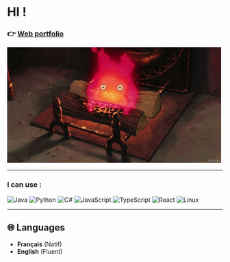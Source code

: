 <div align="left">
  <h1>HI !</h1>
  <h3>👉 <a href="https://manacgrace.github.io/manacGrace" target="_blank">Web portfolio</a></h3>
  <img src="assets/calcifer.gif" width="auto" alt="Calcifer animation">
</div>

---

### **I can use :**
![Java](https://img.shields.io/badge/Java-ED8B00?style=for-the-badge&logo=java&logoColor=white)
![Python](https://img.shields.io/badge/Python-3776AB?style=for-the-badge&logo=python&logoColor=white)
![C#](https://img.shields.io/badge/C%23-239120?style=for-the-badge&logo=c-sharp&logoColor=white)
![JavaScript](https://img.shields.io/badge/JavaScript-F7DF1E?style=for-the-badge&logo=javascript&logoColor=black)
![TypeScript](https://img.shields.io/badge/TypeScript-007ACC?style=for-the-badge&logo=typescript&logoColor=white)
![React](https://img.shields.io/badge/React-20232A?style=for-the-badge&logo=react&logoColor=61DAFB)
![Linux](https://img.shields.io/badge/Linux-d9d9d9?style=for-the-badge&logo=Linux&logoColor=black)

---

## 🌐 Languages

- **Français** (Natif)
- **English** (Fluent)
